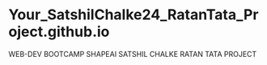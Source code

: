 # Your_SatshilChalke24_RatanTata_Project.github.io
WEB-DEV BOOTCAMP SHAPEAI  SATSHIL CHALKE RATAN TATA PROJECT 
